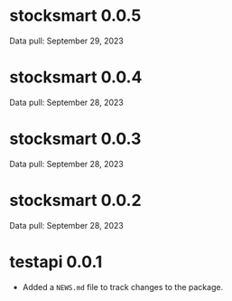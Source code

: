 # stocksmart 0.0.5

Data pull: September 29, 2023

# stocksmart 0.0.4

Data pull: September 28, 2023

# stocksmart 0.0.3

Data pull: September 28, 2023

# stocksmart 0.0.2

Data pull: September 28, 2023

# testapi 0.0.1


* Added a `NEWS.md` file to track changes to the package.
